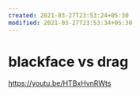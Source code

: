 ```yaml
---
created: 2021-03-27T23:53:24+05:30
modified: 2021-03-27T23:53:34+05:30
---
```


# blackface vs drag

https://youtu.be/HTBxHvnRWts